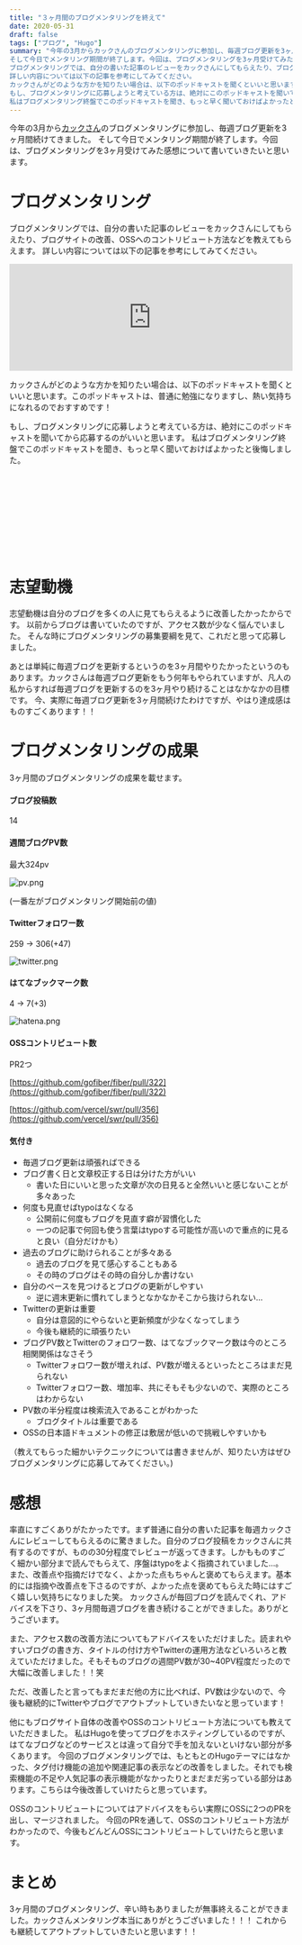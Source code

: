 ```yaml
---
title: "３ヶ月間のブログメンタリングを終えて"
date: 2020-05-31
draft: false
tags: ["ブログ", "Hugo"]
summary: "今年の3月からカックさんのブログメンタリングに参加し、毎週ブログ更新を3ヶ月間続けてきました。
そして今日でメンタリング期間が終了します。今回は、ブログメンタリングを3ヶ月受けてみた感想について書いていきたいと思います。
ブログメンタリングでは、自分の書いた記事のレビューをカックさんにしてもらえたり、ブログサイトの改善、OSSへのコントリビュート方法などを教えてもらえます。
詳しい内容については以下の記事を参考にしてみてください。
カックさんがどのような方かを知りたい場合は、以下のポッドキャストを聞くといいと思います。このポッドキャストは、普通に勉強になりますし、熱い気持ちになれるのでおすすめです！
もし、ブログメンタリングに応募しようと考えている方は、絶対にこのポッドキャストを聞いてから応募するのがいいと思います。
私はブログメンタリング終盤でこのポッドキャストを聞き、もっと早く聞いておけばよかったと後悔しました。"
---
```


今年の3月から[カックさん](https://twitter.com/kakakakakku)のブログメンタリングに参加し、毎週ブログ更新を3ヶ月間続けてきました。
そして今日でメンタリング期間が終了します。今回は、ブログメンタリングを3ヶ月受けてみた感想について書いていきたいと思います。

# ブログメンタリング

ブログメンタリングでは、自分の書いた記事のレビューをカックさんにしてもらえたり、ブログサイトの改善、OSSへのコントリビュート方法などを教えてもらえます。
詳しい内容については以下の記事を参考にしてみてください。
<iframe src="https://hatenablog-parts.com/embed?url=https%3A%2F%2Fkakakakakku.hatenablog.com%2Fentry%2F2019%2F06%2F24%2F070816" style="border: 0; width: 100%; height: 190px;" allowfullscreen scrolling="no"></iframe><script async src="//cdn.iframe.ly/embed.js" charset="utf-8"></script>


カックさんがどのような方かを知りたい場合は、以下のポッドキャストを聞くといいと思います。このポッドキャストは、普通に勉強になりますし、熱い気持ちになれるのでおすすめです！

もし、ブログメンタリングに応募しようと考えている方は、絶対にこのポッドキャストを聞いてから応募するのがいいと思います。
私はブログメンタリング終盤でこのポッドキャストを聞き、もっと早く聞いておけばよかったと後悔しました。
<div class="iframely-embed"><div class="iframely-responsive" style="height: 140px; padding-bottom: 0;"><a href="https://lean-agile.fm/episode/22" data-iframely-url="//cdn.iframe.ly/api/iframe?url=https%3A%2F%2Flean-agile.fm%2Fepisode%2F22&amp;key=f4138e99a45b7791c13d064a4bd791ea"></a></div></div>


# 志望動機

志望動機は自分のブログを多くの人に見てもらえるように改善したかったからです。
以前からブログは書いていたのですが、アクセス数が少なく悩んでいました。
そんな時にブログメンタリングの募集要綱を見て、これだと思って応募しました。

あとは単純に毎週ブログを更新するというのを3ヶ月間やりたかったというのもあります。カックさんは毎週ブログ更新をもう何年もやられていますが、凡人の私からすれば毎週ブログを更新するのを3ヶ月やり続けることはなかなかの目標です。
今、実際に毎週ブログ更新を3ヶ月間続けたわけですが、やはり達成感はものすごくあります！！

# ブログメンタリングの成果

3ヶ月間のブログメンタリングの成果を載せます。

#### ブログ投稿数
14

#### 週間ブログPV数

最大324pv

![pv.png](../../pv.png)

(一番左がブログメンタリング開始前の値)
#### Twitterフォロワー数

259 -> 306(+47)

![twitter.png](../../twitter.png)

#### はてなブックマーク数

4 -> 7(+3)

![hatena.png](../../hatena.png)

#### OSSコントリビュート数

PR2つ

[https://github.com/gofiber/fiber/pull/322](https://github.com/gofiber/fiber/pull/322)

[https://github.com/vercel/swr/pull/356](https://github.com/vercel/swr/pull/356)


#### 気付き

- 毎週ブログ更新は頑張ればできる
- ブログ書く日と文章校正する日は分けた方がいい
    - 書いた日にいいと思った文章が次の日見ると全然いいと感じないことが多々あった
- 何度も見直せばtypoはなくなる
    - 公開前に何度もブログを見直す癖が習慣化した
    - 一つの記事で何回も使う言葉はtypoする可能性が高いので重点的に見ると良い（自分だけかも）
- 過去のブログに助けられることが多々ある
    - 過去のブログを見て感心することもある
    - その時のブログはその時の自分しか書けない
- 自分のペースを見つけるとブログの更新がしやすい
    - 逆に週末更新に慣れてしまうとなかなかそこから抜けられない...
- Twitterの更新は重要
    - 自分は意図的にやらないと更新頻度が少なくなってしまう
    - 今後も継続的に頑張りたい
- ブログPV数とTwitterのフォロワー数、はてなブックマーク数は今のところ相関関係はなさそう
    - Twitterフォロワー数が増えれば、PV数が増えるといったところはまだ見られない
    - Twitterフォロワー数、増加率、共にそもそも少ないので、実際のところはわからない
- PV数の半分程度は検索流入であることがわかった
    - ブログタイトルは重要である
- OSSの日本語ドキュメントの修正は敷居が低いので挑戦しやすいかも

（教えてもらった細かいテクニックについては書きませんが、知りたい方はぜひブログメンタリングに応募してみてください。)

# 感想

率直にすごくありがたかったです。まず普通に自分の書いた記事を毎週カックさんにレビューしてもらえるのに驚きました。自分のブログ投稿をカックさんに共有するのですが、ものの30分程度でレビューが返ってきます。しかもものすごく細かい部分まで読んでもらえて、序盤はtypoをよく指摘されていました...。
また、改善点や指摘だけでなく、よかった点もちゃんと褒めてもらえます。基本的には指摘や改善点を下さるのですが、よかった点を褒めてもらえた時にはすごく嬉しい気持ちになりました笑。
カックさんが毎回ブログを読んでくれ、アドバイスを下さり、3ヶ月間毎週ブログを書き続けることができました。ありがとうございます。

また、アクセス数の改善方法についてもアドバイスをいただけました。読まれやすいブログの書き方、タイトルの付け方やTwitterの運用方法などいろいろと教えていただけました。そもそものブログの週間PV数が30~40PV程度だったので大幅に改善しました！！笑

ただ、改善したと言ってもまだまだ他の方に比べれば、PV数は少ないので、今後も継続的にTwitterやブログでアウトプットしていきたいなと思っています！

他にもブログサイト自体の改善やOSSのコントリビュート方法についても教えていただきました。
私はHugoを使ってブログをホスティングしているのですが、はてなブログなどのサービスとは違って自分で手を加えないといけない部分が多くあります。
今回のブログメンタリングでは、もともとのHugoテーマにはなかった、タグ付け機能の追加や関連記事の表示などの改善をしました。それでも検索機能の不足や人気記事の表示機能がなかったりとまだまだ劣っている部分はあります。こちらは今後改善していけたらと思っています。

OSSのコントリビュートについてはアドバイスをもらい実際にOSSに2つのPRを出し、マージされました。
今回のPRを通して、OSSのコントリビュート方法がわかったので、今後もどんどんOSSにコントリビュートしていけたらと思います。

# まとめ

3ヶ月間のブログメンタリング、辛い時もありましたが無事終えることができました。カックさんメンタリング本当にありがとうございました！！！
これからも継続してアウトプットしていきたいと思います！！